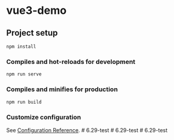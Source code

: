# vue3-demo

## Project setup
```
npm install
```

### Compiles and hot-reloads for development
```
npm run serve
```

### Compiles and minifies for production
```
npm run build
```

### Customize configuration
See [Configuration Reference](https://cli.vuejs.org/config/).
#   6 . 2 9 - t e s t  
 #   6 . 2 9 - t e s t  
 #   6 . 2 9 - t e s t  
 